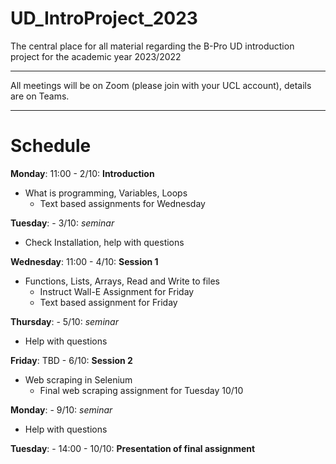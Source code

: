 # UD_IntroProject_2023

The central place for all material regarding the B-Pro UD introduction project for the academic year 2023/2022

----

All meetings will be on Zoom (please join with your UCL account), details are on Teams. 

----
# Schedule
__Monday__: 11:00 - 2/10: __Introduction__

- What is programming, Variables, Loops
    - Text based assignments for Wednesday

__Tuesday__: - 3/10: _seminar_
- Check Installation, help with questions

__Wednesday__: 11:00 - 4/10: __Session 1__
- Functions, Lists, Arrays, Read and Write to files
    - Instruct Wall-E Assignment for Friday
    - Text based assignment for Friday

__Thursday__: - 5/10: _seminar_
- Help with questions

__Friday__: TBD - 6/10: __Session 2__
- Web scraping in Selenium
    - Final web scraping assignment for Tuesday 10/10

__Monday__: - 9/10: _seminar_
- Help with questions

__Tuesday__: - 14:00 - 10/10: __Presentation of final assignment__
